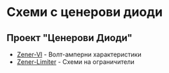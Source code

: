 # Схеми с ценерови диоди

## Проект "Ценерови Диоди"
* [Zener-VI](Zener-VI) - Волт-амперни характеристики
* [Zener-Limiter](Zener-Limiter) - Схеми на ограничители
